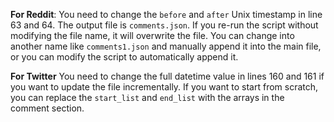**For Reddit**: You need to change the `before` and `after` Unix timestamp in line 63 and 64. The output file is `comments.json`. If you re-run the script without modifying the file name, it will overwrite the file. You can change into another name like `comments1.json` and manually append it into the main file, or you can modify the script to automatically append it.

**For Twitter** You need to change the full datetime value in lines 160 and 161 if you want to update the file incrementally. If you want to start from scratch, you can replace the `start_list` and `end_list` with the arrays in the comment section.
